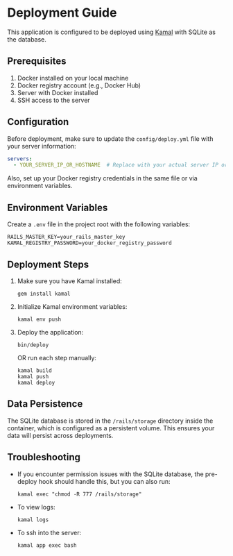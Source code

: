 # Deployment Guide

This application is configured to be deployed using [Kamal](https://kamal-deploy.org/) with SQLite as the database.

## Prerequisites

1. Docker installed on your local machine
2. Docker registry account (e.g., Docker Hub)
3. Server with Docker installed
4. SSH access to the server

## Configuration

Before deployment, make sure to update the `config/deploy.yml` file with your server information:

```yaml
servers:
  - YOUR_SERVER_IP_OR_HOSTNAME  # Replace with your actual server IP or hostname
```

Also, set up your Docker registry credentials in the same file or via environment variables.

## Environment Variables

Create a `.env` file in the project root with the following variables:

```
RAILS_MASTER_KEY=your_rails_master_key
KAMAL_REGISTRY_PASSWORD=your_docker_registry_password
```

## Deployment Steps

1. Make sure you have Kamal installed:
   ```
   gem install kamal
   ```

2. Initialize Kamal environment variables:
   ```
   kamal env push
   ```

3. Deploy the application:
   ```
   bin/deploy
   ```

   OR run each step manually:
   ```
   kamal build
   kamal push
   kamal deploy
   ```

## Data Persistence

The SQLite database is stored in the `/rails/storage` directory inside the container, which is configured as a persistent volume. This ensures your data will persist across deployments.

## Troubleshooting

- If you encounter permission issues with the SQLite database, the pre-deploy hook should handle this, but you can also run:
  ```
  kamal exec "chmod -R 777 /rails/storage"
  ```

- To view logs:
  ```
  kamal logs
  ```

- To ssh into the server:
  ```
  kamal app exec bash
  ``` 